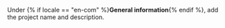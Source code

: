 
Under {% if locale == "en-com" %}**General information**{% endif %}, add the project name and description.
